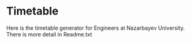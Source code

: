 # Timetable
Here is the timetable generator for Engineers at Nazarbayev University.
There is more detail in Readme.txt
